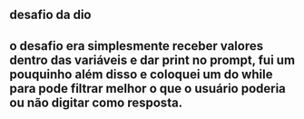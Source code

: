 ## desafio da dio

## o desafio era simplesmente receber valores dentro das variáveis e dar print no prompt, fui um pouquinho além disso e coloquei um do while para pode filtrar melhor o que o usuário poderia ou não digitar como resposta.